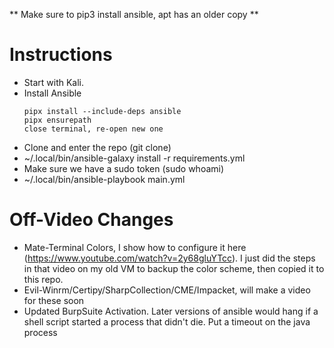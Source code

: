 ** Make sure to pip3 install ansible, apt has an older copy **

# Instructions
* Start with Kali.
* Install Ansible
  ```
  pipx install --include-deps ansible
  pipx ensurepath
  close terminal, re-open new one
  ```
* Clone and enter the repo (git clone)
* ~/.local/bin/ansible-galaxy install -r requirements.yml
* Make sure we have a sudo token (sudo whoami)
* ~/.local/bin/ansible-playbook main.yml

# Off-Video Changes
* Mate-Terminal Colors, I show how to configure it here (https://www.youtube.com/watch?v=2y68gluYTcc). I just did the steps in that video on my old VM to backup the color scheme, then copied it to this repo.
* Evil-Winrm/Certipy/SharpCollection/CME/Impacket, will make a video for these soon
* Updated BurpSuite Activation. Later versions of ansible would hang if a shell script started a process that didn't die. Put a timeout on the java process
